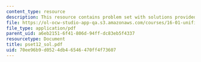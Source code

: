 ```yaml
---
content_type: resource
description: This resource contains problem set with solutions provided by the professor.
file: https://ol-ocw-studio-app-qa.s3.amazonaws.com/courses/16-01-unified-engineering-i-ii-iii-iv-fall-2005-spring-2006/70ee96b9d0524db46546470ff4f73607_pset12_sol.pdf
file_type: application/pdf
parent_uid: a6eb2151-6f41-806d-94ff-dc83eb5f4337
resourcetype: Document
title: pset12_sol.pdf
uid: 70ee96b9-d052-4db4-6546-470ff4f73607
---
```

